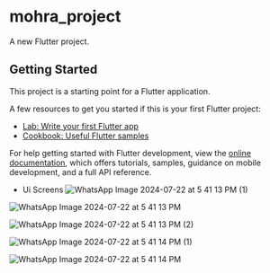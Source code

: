 # mohra_project

A new Flutter project.

## Getting Started

This project is a starting point for a Flutter application.

A few resources to get you started if this is your first Flutter project:

- [Lab: Write your first Flutter app](https://docs.flutter.dev/get-started/codelab)
- [Cookbook: Useful Flutter samples](https://docs.flutter.dev/cookbook)

For help getting started with Flutter development, view the
[online documentation](https://docs.flutter.dev/), which offers tutorials,
samples, guidance on mobile development, and a full API reference.

- Ui Screens 
[
](https://www.google.com/url?sa=i&url=https%3A%2F%2Fbuffer.com%2Flibrary%2Ffree-images%2F&psig=AOvVaw0l7ul_r7N5v_otewXXetPc&ust=1721750243484000&source=images&cd=vfe&opi=89978449&ved=0CBEQjRxqFwoTCKiQiM-Bu4cDFQAAAAAdAAAAABAE)![WhatsApp Image 2024-07-22 at 5 41 13 PM (1)](https://github.com/user-attachments/assets/31faddad-638e-402a-a863-c6d1da418b08)

![WhatsApp Image 2024-07-22 at 5 41 13 PM](https://github.com/user-attachments/assets/79a679b9-6290-4a31-8dfb-5e66706f8bd7)

![WhatsApp Image 2024-07-22 at 5 41 13 PM (2)](https://github.com/user-attachments/assets/56a2648e-6c04-449b-9e64-c35f8f45ea38)

![WhatsApp Image 2024-07-22 at 5 41 14 PM (1)](https://github.com/user-attachments/assets/6a297805-1d0d-41c8-8eb0-b02007bede7e)

![WhatsApp Image 2024-07-22 at 5 41 14 PM](https://github.com/user-attachments/assets/e1e7fd8e-5baf-4477-9dc2-64dc7b8b44b6)
